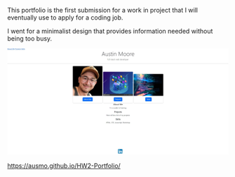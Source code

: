This portfolio is the first submission for a work in project that I will eventually use to apply for a coding job.

I went for a minimalist design that provides information needed without being too busy.

![](portfolio.jpg)

https://ausmo.github.io/HW2-Portfolio/